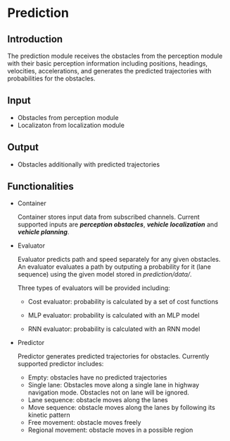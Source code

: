 # Prediction

## Introduction
  The prediction module receives the obstacles from the perception module with
  their basic perception information including positions, headings, velocities,
  accelerations, and generates the predicted trajectories with probabilities for
  the obstacles.

## Input
  * Obstacles from perception module
  * Localizaton from localization module

## Output
  * Obstacles additionally with predicted trajectories

## Functionalities
  * Container

      Container stores input data from subscribed channels. Current supported
      inputs are **_perception obstacles_**, **_vehicle localization_** and **_vehicle planning_**.

  * Evaluator

      Evaluator predicts path and speed separately for any given obstacles. An
      evaluator evaluates a path by outputing a probability for it (lane
      sequence) using the given model stored in _prediction/data/_.

      Three types of evaluators will be provided including:

      * Cost evaluator: probability is calculated by a set of cost functions

      * MLP evaluator: probability is calculated with an MLP model

      * RNN evaluator: probability is calculated with an RNN model

  * Predictor

      Predictor generates predicted trajectories for obstacles. Currently
      supported predictor includes:

      * Empty: obstacles have no predicted trajectories
      * Single lane: Obstacles move along a single lane in highway navigation mode. Obstacles not on lane will be ignored.
      * Lane sequence: obstacle moves along the lanes
      * Move sequence: obstacle moves along the lanes by following its kinetic pattern
      * Free movement: obstacle moves freely
      * Regional movement: obstacle moves in a possible region

